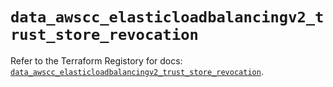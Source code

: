 # `data_awscc_elasticloadbalancingv2_trust_store_revocation`

Refer to the Terraform Registory for docs: [`data_awscc_elasticloadbalancingv2_trust_store_revocation`](https://registry.terraform.io/providers/hashicorp/awscc/0.70.0/docs/data-sources/elasticloadbalancingv2_trust_store_revocation).
